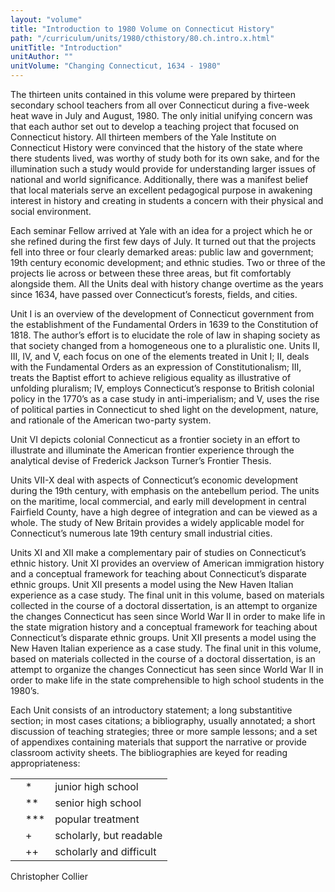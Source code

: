 ```yaml
---
layout: "volume"
title: "Introduction to 1980 Volume on Connecticut History"
path: "/curriculum/units/1980/cthistory/80.ch.intro.x.html"
unitTitle: "Introduction"
unitAuthor: ""
unitVolume: "Changing Connecticut, 1634 - 1980"
---
```

<body>
<p>
The thirteen units contained in this volume were prepared by thirteen secondary school teachers from all over Connecticut during a five-week heat wave in July and August, 1980. The only initial unifying concern was that each author set out to develop a teaching project that focused on Connecticut history. All thirteen members of the Yale Institute on Connecticut History were convinced that the history of the state where there students lived, was worthy of study both for its own sake, and for the illumination such a study would provide for understanding larger issues of national and world significance. Additionally, there was a manifest belief that local materials serve an excellent pedagogical purpose in awakening interest in history and creating in students a concern with their physical and social environment.
</p>
<p>
Each seminar Fellow arrived at Yale with an idea for a project which he or she refined during the first few days of July. It turned out that the projects fell into three or four clearly demarked areas: public law and government; 19th century economic development; and ethnic studies. Two or three of the projects lie across or between these three areas, but fit comfortably alongside them. All the Units deal with history change overtime as the years since 1634, have passed over Connecticut’s forests, fields, and cities.
</p>
<p>
Unit I is an overview of the development of Connecticut government from the establishment of the Fundamental Orders in 1639 to the Constitution of 1818. The author’s effort is to elucidate the role of law in shaping society as that society changed from a homogeneous one to a pluralistic one. Units II, III, IV, and V, each focus on one of the elements treated in Unit I; II, deals with the Fundamental Orders as an expression of Constitutionalism; III, treats the Baptist effort to achieve religious equality as illustrative of unfolding pluralism; IV, employs Connecticut’s response to British colonial policy in the 1770’s as a case study in anti-imperialism; and V, uses the rise of political parties in Connecticut to shed light on the development, nature, and rationale of the American two-party system.
</p>
<p>
Unit VI depicts colonial Connecticut as a frontier society in an effort to illustrate and illuminate the American frontier experience through the analytical devise of Frederick Jackson Turner’s Frontier Thesis.
</p>
<p>
Units VII-X deal with aspects of Connecticut’s economic development during the 19th century, with emphasis on the antebellum period. The units on the maritime, local commercial, and early mill development in central Fairfield County, have a high degree of integration and can be viewed as a whole. The study of New Britain provides a widely applicable model for Connecticut’s numerous late 19th century small industrial cities.
</p>
<p>
Units XI and XII make a complementary pair of studies on Connecticut’s ethnic history. Unit XI provides an overview of American immigration history and a conceptual framework for teaching about Connecticut’s disparate ethnic groups. Unit XII presents a model using the New Haven Italian experience as a case study. The final unit in this volume, based on materials collected in the course of a doctoral dissertation, is an attempt to organize the changes Connecticut has seen since World War II in order to make life in the state migration history and a conceptual framework for teaching about Connecticut’s disparate ethnic groups. Unit XII presents a model using the New Haven Italian experience as a case study. The final unit in this volume, based on materials collected in the course of a doctoral dissertation, is an attempt to organize the changes Connecticut has seen since World War II in order to make life in the state comprehensible to high school students in the 1980’s.
</p>
<p>
Each Unit consists of an introductory statement; a long substantitive section; in most cases citations; a bibliography, usually annotated; a short discussion of teaching strategies; three or more sample lessons; and a set of appendixes containing materials that support the narrative or provide classroom activity sheets. The bibliographies are keyed for reading appropriateness:
</p>
<table border="0">
<tr>
<td>
</td>
<td>
*
</td>
<td>
junior high school
</td>
</tr>
<tr>
<td>
</td>
<td>
**
</td>
<td>
senior high school
</td>
</tr>
<tr>
<td>
</td>
<td>
***
</td>
<td>
popular treatment
</td>
</tr>
<tr>
<td>
</td>
<td>
+
</td>
<td>
scholarly, but readable
</td>
</tr>
<tr>
<td>
</td>
<td>
++
</td>
<td>
scholarly and difficult
</td>
</tr>
</table>
Christopher Collier
</body>